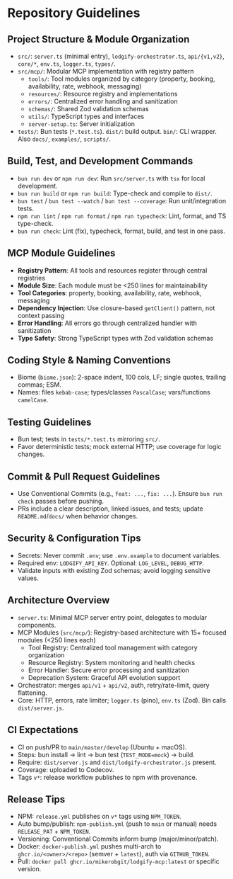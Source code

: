 # Repository Guidelines

## Project Structure & Module Organization
- `src/`: `server.ts` (minimal entry), `lodgify-orchestrator.ts`, `api/{v1,v2}`, `core/*`, `env.ts`, `logger.ts`, `types/`.
- `src/mcp/`: Modular MCP implementation with registry pattern
  - `tools/`: Tool modules organized by category (property, booking, availability, rate, webhook, messaging)
  - `resources/`: Resource registry and implementations
  - `errors/`: Centralized error handling and sanitization
  - `schemas/`: Shared Zod validation schemas
  - `utils/`: TypeScript types and interfaces
  - `server-setup.ts`: Server initialization
- `tests/`: Bun tests (`*.test.ts`). `dist/`: build output. `bin/`: CLI wrapper. Also `docs/`, `examples/`, `scripts/`.

## Build, Test, and Development Commands
- `bun run dev` or `npm run dev`: Run `src/server.ts` with `tsx` for local development.
- `bun run build` or `npm run build`: Type-check and compile to `dist/`.
- `bun test` / `bun test --watch` / `bun test --coverage`: Run unit/integration tests.
- `npm run lint` / `npm run format` / `npm run typecheck`: Lint, format, and TS type-check.
- `bun run check`: Lint (fix), typecheck, format, build, and test in one pass.



## MCP Module Guidelines
- **Registry Pattern**: All tools and resources register through central registries
- **Module Size**: Each module must be <250 lines for maintainability
- **Tool Categories**: property, booking, availability, rate, webhook, messaging
- **Dependency Injection**: Use closure-based `getClient()` pattern, not context passing
- **Error Handling**: All errors go through centralized handler with sanitization
- **Type Safety**: Strong TypeScript types with Zod validation schemas

## Coding Style & Naming Conventions
- Biome (`biome.json`): 2-space indent, 100 cols, LF; single quotes, trailing commas; ESM.
- Names: files `kebab-case`; types/classes `PascalCase`; vars/functions `camelCase`.

## Testing Guidelines
- Bun test; tests in `tests/*.test.ts` mirroring `src/`.
- Favor deterministic tests; mock external HTTP; use coverage for logic changes.

## Commit & Pull Request Guidelines
- Use Conventional Commits (e.g., `feat: ...`, `fix: ...`). Ensure `bun run check` passes before pushing.
- PRs include a clear description, linked issues, and tests; update `README.md`/`docs/` when behavior changes.

## Security & Configuration Tips
- Secrets: Never commit `.env`; use `.env.example` to document variables.
- Required env: `LODGIFY_API_KEY`. Optional: `LOG_LEVEL`, `DEBUG_HTTP`.
- Validate inputs with existing Zod schemas; avoid logging sensitive values.

## Architecture Overview
- `server.ts`: Minimal MCP server entry point, delegates to modular components.
- MCP Modules (`src/mcp/`): Registry-based architecture with 15+ focused modules (<250 lines each)
  - Tool Registry: Centralized tool management with category organization
  - Resource Registry: System monitoring and health checks
  - Error Handler: Secure error processing and sanitization
  - Deprecation System: Graceful API evolution support
- Orchestrator: merges `api/v1` + `api/v2`, auth, retry/rate-limit, query flattening.
- Core: HTTP, errors, rate limiter; `logger.ts` (pino), `env.ts` (Zod). Bin calls `dist/server.js`.

## CI Expectations
- CI on push/PR to `main/master/develop` (Ubuntu + macOS).
- Steps: bun install → lint → bun test (`TEST_MODE=mock`) → build.
- Require: `dist/server.js` and `dist/lodgify-orchestrator.js` present.
- Coverage: uploaded to Codecov.
- Tags `v*`: release workflow publishes to npm with provenance.

## Release Tips
- NPM: `release.yml` publishes on `v*` tags using `NPM_TOKEN`.
- Auto bump/publish: `npm-publish.yml` (push to `main` or manual) needs `RELEASE_PAT` + `NPM_TOKEN`.
- Versioning: Conventional Commits inform bump (major/minor/patch).
- Docker: `docker-publish.yml` pushes multi-arch to `ghcr.io/<owner>/<repo>` (semver + `latest`), auth via `GITHUB_TOKEN`.
- Pull: `docker pull ghcr.io/mikerobgit/lodgify-mcp:latest` or specific version.
